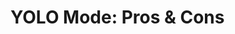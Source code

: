 # YOLO Mode: Pros & Cons

<ProsCons>
<template #pros>

- **True autonomy** - Claude solves problems while you're away
- **No interruptions** - No constant approval prompts
- **Faster iteration** - Claude can try, fail, and retry automatically
- **Better for complex problems** - Can work through issues independently

</template>
<template #cons>

- **Dangerous** - Can execute destructive commands
- **Less control** - Mistakes can cascade
- **Requires trust** - Need solid prompts and context
- **Not for production** - High risk without supervision

</template>
</ProsCons>
